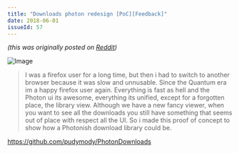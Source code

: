 ```yaml
---
title: "Downloads photon redesign [PoC][Feedback]"
date: 2018-06-01
issueId: 57
---
```


*(this was originally posted on [Reddit](https://old.reddit.com/r/firefox/comments/8nnmrw/downloads_photon_redesign_pocfeedback/))*

![Image](/static/imgs/downloads-photon-redesign/preview.jpg)

> I was a firefox user for a long time, but then i had to switch to another browser because it was slow and unnusable. Since the Quantum era im a happy firefox user again. Everything is fast as hell and the Photon ui its awesome, everything its unified, except for a forgotten place, the library view. Although we have a new fancy viewer, when you want to see all the downloads you still have something that seems out of place with respect all the UI. So i made this proof of concept to show how a Photonish download library could be.

https://github.com/pudymody/PhotonDownloads
